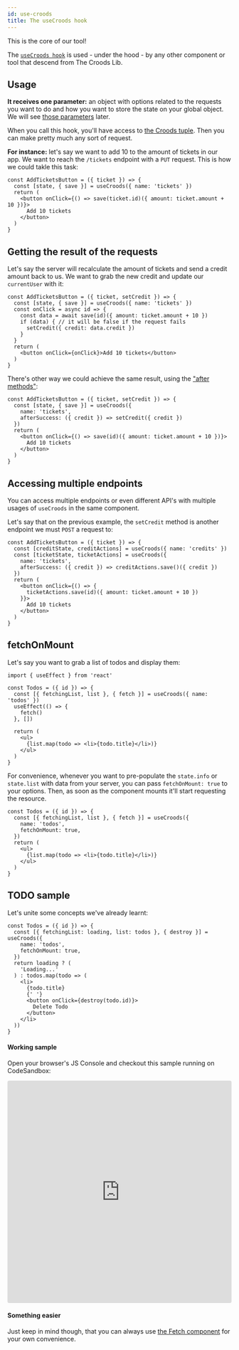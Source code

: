 ```yaml
---
id: use-croods
title: The useCroods hook
---
```


This is the core of our tool!

The [`useCroods hook`](/docs/use-croods-api) is used - under the hood - by any other component or tool that descend from The Croods Lib.

## Usage

**It receives one parameter:** an object with options related to the requests you want to do and how you want to store the state on your global object. We will see [those parameters](/docs/croods-provider-api) later.

When you call this hook, you'll have access to [the Croods tuple](/docs/main-concepts#the-croods-tuple).
Then you can make pretty much any sort of request.

**For instance:** let's say we want to add 10 to the amount of tickets in our app. We want to reach the `/tickets` endpoint with a `PUT` request. This is how we could takle this task:

```
const AddTicketsButton = ({ ticket }) => {
  const [state, { save }] = useCroods({ name: 'tickets' })
  return (
    <button onClick={() => save(ticket.id)({ amount: ticket.amount + 10 })}>
      Add 10 tickets
    </button>
  )
}
```

## Getting the result of the requests

Let's say the server will recalculate the amount of tickets and send a credit amount back to us. We want to grab the new credit and update our `currentUser` with it:

```
const AddTicketsButton = ({ ticket, setCredit }) => {
  const [state, { save }] = useCroods({ name: 'tickets' })
  const onClick = async id => {
    const data = await save(id)({ amount: ticket.amount + 10 })
    if (data) { // it will be false if the request fails
      setCredit({ credit: data.credit })
    }
  }
  return (
    <button onClick={onClick}>Add 10 tickets</button>
  )
}
```

There's other way we could achieve the same result, using the ["after methods"](/docs/croods-provider-api#after-methods):

```
const AddTicketsButton = ({ ticket, setCredit }) => {
  const [state, { save }] = useCroods({
    name: 'tickets',
    afterSuccess: ({ credit }) => setCredit({ credit })
  })
  return (
    <button onClick={() => save(id)({ amount: ticket.amount + 10 })}>
      Add 10 tickets
    </button>
  )
}
```

## Accessing multiple endpoints

You can access multiple endpoints or even different API's with multiple usages of `useCroods` in the same component.

Let's say that on the previous example, the `setCredit` method is another endpoint we must `POST` a request to:

```
const AddTicketsButton = ({ ticket }) => {
  const [creditState, creditActions] = useCroods({ name: 'credits' })
  const [ticketState, ticketActions] = useCroods({
    name: 'tickets',
    afterSuccess: ({ credit }) => creditActions.save()({ credit })
  })
  return (
    <button onClick={() => {
      ticketActions.save(id)({ amount: ticket.amount + 10 })
    }}>
      Add 10 tickets
    </button>
  )
}
```

## fetchOnMount

Let's say you want to grab a list of todos and display them:

```
import { useEffect } from 'react'

const Todos = ({ id }) => {
  const [{ fetchingList, list }, { fetch }] = useCroods({ name: 'todos' })
  useEffect(() => {
    fetch()
  }, [])

  return (
    <ul>
      {list.map(todo => <li>{todo.title}</li>)}
    </ul>
  )
}
```

For convenience, whenever you want to pre-populate the `state.info` or `state.list` with data from your server, you can pass `fetchOnMount: true` to your options. Then, as soon as the component mounts it'll start requesting the resource.

```
const Todos = ({ id }) => {
  const [{ fetchingList, list }, { fetch }] = useCroods({
    name: 'todos',
    fetchOnMount: true,
  })
  return (
    <ul>
      {list.map(todo => <li>{todo.title}</li>)}
    </ul>
  )
}
```

## TODO sample

Let's unite some concepts we've already learnt:

```
const Todos = ({ id }) => {
  const [{ fetchingList: loading, list: todos }, { destroy }] = useCroods({
    name: 'todos',
    fetchOnMount: true,
  })
  return loading ? (
    'Loading...'
  ) : todos.map(todo => (
    <li>
      {todo.title}
      {' '}
      <button onClick={destroy(todo.id)}>
        Delete Todo
      </button>
    </li>
  ))
}
```

#### Working sample

Open your browser's JS Console and checkout this sample running on CodeSandbox:

<iframe src="https://codesandbox.io/embed/rw7wvjjj24?fontsize=14" title="rw7wvjjj24" style="width:100%; height:500px; border:0; border-radius: 4px; overflow:hidden;" sandbox="allow-modals allow-forms allow-popups allow-scripts allow-same-origin"></iframe>

#### Something easier

Just keep in mind though, that you can always use [the Fetch component](/docs/the-fetch) for your own convenience.
